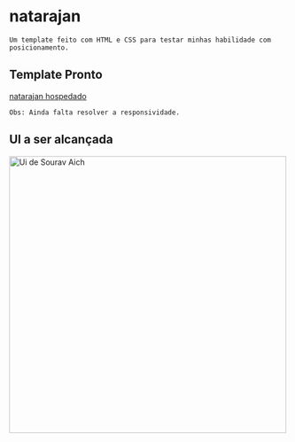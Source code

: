 # natarajan

    Um template feito com HTML e CSS para testar minhas habilidade com posicionamento.
    
## Template Pronto

  [natarajan hospedado](https://joaoquinto.github.io/natarajan/template/index.html)

    Obs: Ainda falta resolver a responsividade.
   

## UI a ser alcançada

<img src="./ui.png" alt="Ui de Sourav Aich" width="500"/>
